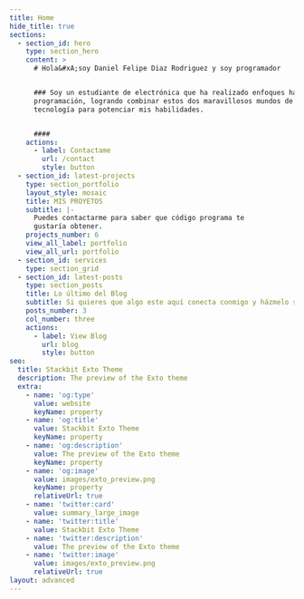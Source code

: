 ```yaml
---
title: Home
hide_title: true
sections:
  - section_id: hero
    type: section_hero
    content: >
      # Hola&#xA;soy Daniel Felipe Diaz Rodriguez y soy programador


      ### Soy un estudiante de electrónica que ha realizado enfoques hacia la
      programación, logrando combinar estos dos maravillosos mundos de la
      tecnología para potenciar mis habilidades.


      ####
    actions:
      - label: Contactame
        url: /contact
        style: button
  - section_id: latest-projects
    type: section_portfolio
    layout_style: mosaic
    title: MIS PROYETOS
    subtitle: |-
      Puedes contactarme para saber que código programa te
      gustaría obtener.
    projects_number: 6
    view_all_label: portfolio
    view_all_url: portfolio
  - section_id: services
    type: section_grid
  - section_id: latest-posts
    type: section_posts
    title: Lo último del Blog
    subtitle: Si quieres que algo este aquí conecta conmigo y házmelo saber
    posts_number: 3
    col_number: three
    actions:
      - label: View Blog
        url: blog
        style: button
seo:
  title: Stackbit Exto Theme
  description: The preview of the Exto theme
  extra:
    - name: 'og:type'
      value: website
      keyName: property
    - name: 'og:title'
      value: Stackbit Exto Theme
      keyName: property
    - name: 'og:description'
      value: The preview of the Exto theme
      keyName: property
    - name: 'og:image'
      value: images/exto_preview.png
      keyName: property
      relativeUrl: true
    - name: 'twitter:card'
      value: summary_large_image
    - name: 'twitter:title'
      value: Stackbit Exto Theme
    - name: 'twitter:description'
      value: The preview of the Exto theme
    - name: 'twitter:image'
      value: images/exto_preview.png
      relativeUrl: true
layout: advanced
---
```

